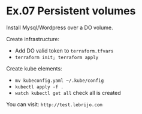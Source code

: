 # Ex.07 Persistent volumes

Install Mysql/Wordpress over a DO volume.

Create infrastructure:
* Add DO valid token to `terraform.tfvars`
* `terraform init; terraform apply`

Create kube elements:
* `mv kubeconfig.yaml ~/.kube/config`
* `kubectl apply -f .`
* `watch kubectl get all` check all is created

You can visit: `http://test.lebrijo.com`
